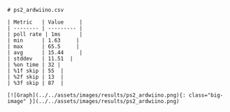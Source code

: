 
    # ps2_ardwiino.csv

    | Metric   | Value     |
    | -------- | --------- |
    | poll rate | 1ms      |
    | min      | 1.63     |
    | max      | 65.5     |
    | avg      | 15.44     |
    | stddev   | 11.51  |
    | %on time | 32 |
    | %1f skip | 55  |
    | %2f skip | 13  |
    | %3f skip | 87  |

    [![Graph](../../assets/images/results/ps2_ardwiino.png){: class="big-image" }](../../assets/images/results/ps2_ardwiino.png)

    